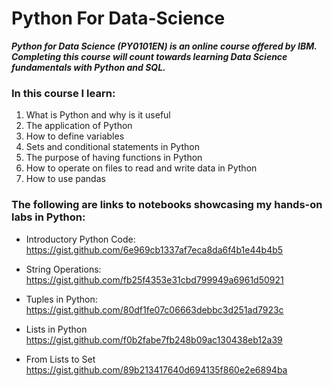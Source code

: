 # Python For Data-Science
***Python for Data Science (PY0101EN) is an online course offered by IBM. Completing this course will count towards learning Data Science fundamentals with Python and SQL.***

### In this course I learn:
1. What is Python and why is it useful
2. The application of Python 
3. How to define variables
4. Sets and conditional statements in Python
5. The purpose of having functions in Python
6. How to operate on files to read and write data in Python
7. How to use pandas

### The following are links to notebooks showcasing my hands-on labs in Python:

* Introductory Python Code: 
https://gist.github.com/6e969cb1337af7eca8da6f4b1e44b4b5

* String Operations:
https://gist.github.com/fb25f4353e31cbd799949a6961d50921

* Tuples in Python:
https://gist.github.com/80df1fe07c06663debbc3d251ad7923c

* Lists in Python
https://gist.github.com/f0b2fabe7fb248b09ac130438eb12a39

* From Lists to Set
https://gist.github.com/89b213417640d694135f860e2e6894ba


